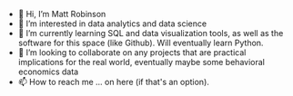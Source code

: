 - 👋 Hi, I’m Matt Robinson
- 👀 I’m interested in data analytics and data science
- 🌱 I’m currently learning SQL and data visualization tools, as well as the software for this space (like Github). Will eventually learn Python.
- 💞️ I’m looking to collaborate on any projects that are practical implications for the real world, eventually maybe some behavioral economics data
- 📫 How to reach me ... on here (if that's an option). 

<!---
KeepItSteezy/KeepItSteezy is a ✨ special ✨ repository because its `README.md` (this file) appears on your GitHub profile.
You can click the Preview link to take a look at your changes.
--->

